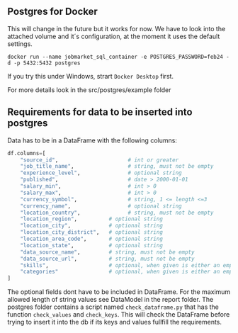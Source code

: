 ## Postgres for Docker 
This will change in the future but it works for now.
We have to look into the attached volume and it´s configuration, at the moment it uses the
default settings.

```shell
docker run --name jobmarket_sql_container -e POSTGRES_PASSWORD=feb24 -d -p 5432:5432 postgres
```
If you try this under Windows, strart `Docker Desktop` first.

For more details look in the src/postgres/example folder

## Requirements for data to be inserted into postgres
Data has to be in a DataFrame with the following columns:
```python
df.columns=[
    "source_id",                      # int or greater
    "job_title_name",                 # string, must not be empty
    "experience_level",               # optional string
    "published",                      # date > 2000-01-01
    "salary_min",                     # int > 0
    "salary_max",                     # int > 0
    "currency_symbol",                # string, 1 <= length <=3 
    "currency_name",                  # optional string
    "location_country",               # string, must not be empty
    "location_region",          # optional string
    "location_city",            # optional string
    "location_city_district",   # optional string
    "location_area_code",       # optional string
    "location_state",           # optional string
    "data_source_name",         # string, must not be empty
    "data_source_url",          # string, must not be empty
    "skills",                   # optional, when given is either an empty list or must contain non empty strings
    "categories"                # optional, when given is either an empty list or must contain non empty strings
]
```
The optional fields dont have to be included in DataFrame.
For the maximum allowed length of string values see DataModel in the report folder.
The postgres folder contains a script named `check_dataframe.py` that has the function `check_values` and `check_keys`.
This will check the DataFrame before trying to insert it into the db if its keys and values fullfill
the requirements.